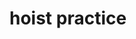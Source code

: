 # hoist practice

[hoist_practice]: https://login.codingdojo.com/m/674/15368/112035
[repo]: https://github.com/tmax818/mern_hoist_practice